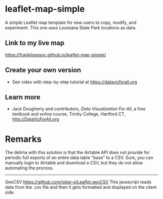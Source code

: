 # leaflet-map-simple
A simple Leaflet map template for new users to copy, modify, and experiment.
This one uses Louisiana State Park locations as data.

## Link to my live map

https://franklinassoc.github.io/leaflet-map-simple/

## Create your own version
- See video with step-by-step tutorial at https://datavizforall.org

## Learn more
- Jack Dougherty and contributors, *Data Visualization For All*, a free textbook and online course, Trinity College, Hartford CT, http://DataVizForAll.org

# Remarks

The delima with this solution is that the Airtable API does not provide for periodic full exports of an entire data table "base" to a CSV. Sure, you can manually login to Airtable and download a CSV, but they do not allow automating the process.


--------------------
GeoCSV
https://github.com/joker-x/Leaflet.geoCSV
This javascript reads data from the .csv file and then it gets formatted and displayed on the client side.
